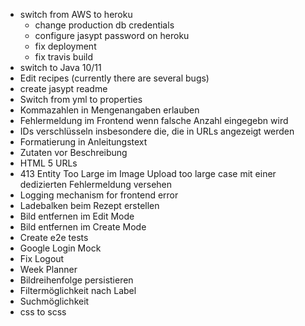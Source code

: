 - switch from AWS to heroku
  * change production db credentials
  * configure jasypt password on heroku
  * fix deployment
  * fix travis build
- switch to Java 10/11
- Edit recipes (currently there are several bugs)
- create jasypt readme
- Switch from yml to properties
- Kommazahlen in Mengenangaben erlauben
- Fehlermeldung im Frontend wenn falsche Anzahl eingegebn wird
- IDs verschlüsseln insbesondere die, die in URLs angezeigt werden
- Formatierung in Anleitungstext
- Zutaten vor Beschreibung
- HTML 5 URLs
- 413 Entity Too Large im Image Upload too large case mit einer dedizierten Fehlermeldung versehen
- Logging mechanism for frontend error
- Ladebalken beim Rezept erstellen
- Bild entfernen im Edit Mode
- Bild entfernen im Create Mode
- Create e2e tests
- Google Login Mock
- Fix Logout
- Week Planner
- Bildreihenfolge persistieren
- Filtermöglichkeit nach Label
- Suchmöglichkeit
- css to scss